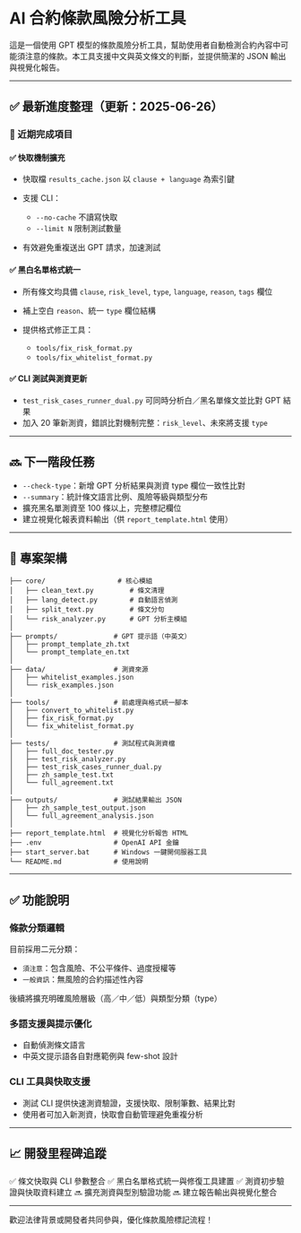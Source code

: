 # AI 合約條款風險分析工具

這是一個使用 GPT 模型的條款風險分析工具，幫助使用者自動檢測合約內容中可能須注意的條款。本工具支援中文與英文條文的判斷，並提供簡潔的 JSON 輸出與視覺化報告。

---

## ✅ 最新進度整理（更新：2025-06-26）

### 📌 近期完成項目

#### ✅ 快取機制擴充

* 快取檔 `results_cache.json` 以 `clause + language` 為索引鍵
* 支援 CLI：

  * `--no-cache` 不讀寫快取
  * `--limit N` 限制測試數量
* 有效避免重複送出 GPT 請求，加速測試

#### ✅ 黑白名單格式統一

* 所有條文均具備 `clause`, `risk_level`, `type`, `language`, `reason`, `tags` 欄位
* 補上空白 `reason`、統一 `type` 欄位結構
* 提供格式修正工具：

  * `tools/fix_risk_format.py`
  * `tools/fix_whitelist_format.py`

#### ✅ CLI 測試與測資更新

* `test_risk_cases_runner_dual.py` 可同時分析白／黑名單條文並比對 GPT 結果
* 加入 20 筆新測資，錯誤比對機制完整：`risk_level`、未來將支援 `type`

---

## 🔜 下一階段任務

* `--check-type`：新增 GPT 分析結果與測資 type 欄位一致性比對
* `--summary`：統計條文語言比例、風險等級與類型分布
* 擴充黑名單測資至 100 條以上，完整標記欄位
* 建立視覺化報表資料輸出（供 `report_template.html` 使用）

---

## 🔧 專案架構

```
├── core/                  # 核心模組
│   ├── clean_text.py         # 條文清理
│   ├── lang_detect.py        # 自動語言偵測
│   ├── split_text.py         # 條文分句
│   └── risk_analyzer.py      # GPT 分析主模組
│
├── prompts/              # GPT 提示語（中英文）
│   ├── prompt_template_zh.txt
│   └── prompt_template_en.txt
│
├── data/                 # 測資來源
│   ├── whitelist_examples.json
│   └── risk_examples.json
│
├── tools/                # 前處理與格式統一腳本
│   ├── convert_to_whitelist.py
│   ├── fix_risk_format.py
│   └── fix_whitelist_format.py
│
├── tests/                # 測試程式與測資檔
│   ├── full_doc_tester.py
│   ├── test_risk_analyzer.py
│   ├── test_risk_cases_runner_dual.py
│   ├── zh_sample_test.txt
│   └── full_agreement.txt
│
├── outputs/              # 測試結果輸出 JSON
│   ├── zh_sample_test_output.json
│   └── full_agreement_analysis.json
│
├── report_template.html  # 視覺化分析報告 HTML
├── .env                  # OpenAI API 金鑰
├── start_server.bat      # Windows 一鍵開伺服器工具
└── README.md             # 使用說明
```

---

## ✅ 功能說明

### 條款分類邏輯

目前採用二元分類：

* `須注意`：包含風險、不公平條件、過度授權等
* `一般資訊`：無風險的合約描述性內容

後續將擴充明確風險層級（高／中／低）與類型分類（type）

### 多語支援與提示優化

* 自動偵測條文語言
* 中英文提示語各自對應範例與 few-shot 設計

### CLI 工具與快取支援

* 測試 CLI 提供快速測資驗證，支援快取、限制筆數、結果比對
* 使用者可加入新測資，快取會自動管理避免重複分析

---

## 📈 開發里程碑追蹤

✅ 條文快取與 CLI 參數整合
✅ 黑白名單格式統一與修復工具建置
✅ 測資初步驗證與快取資料建立
🔜 擴充測資與型別驗證功能
🔜 建立報告輸出與視覺化整合

---

歡迎法律背景或開發者共同參與，優化條款風險標記流程！
